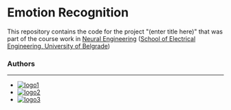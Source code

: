 # Emotion Recognition
This repository contains the code for the project "(enter title here)" that was part of the course work in [Neural Engineering](http://automatika.etf.bg.ac.rs/sr/13m051ni) ([School of Electrical Engineering, University of Belgrade](https://www.etf.bg.ac.rs/))


### Authors
------------
* [![logo1](https://img.shields.io/github/followers/cokoladnomleko?label=Tamara%20Stajic&style=social)](https://github.com/cokoladnomleko)
* [![logo2](https://img.shields.io/github/followers/doxiekong?label=Jelena%20Jovanovic&style=social)](https://github.com/doxiekong)
* [![logo3](https://img.shields.io/github/followers/nebojsa55?label=nebojsa%20Jovanovic&style=social)](https://github.com/nebojsa55)
